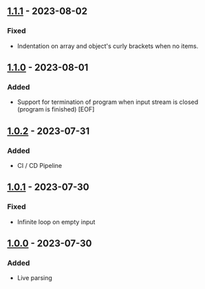 ## [1.1.1] - 2023-08-02

### Fixed

- Indentation on array and object's curly brackets when no items.

## [1.1.0] - 2023-08-01

### Added

- Support for termination of program when input stream is closed (program is finished) [EOF]

## [1.0.2] - 2023-07-31

### Added

- CI / CD Pipeline

## [1.0.1] - 2023-07-30

### Fixed

- Infinite loop on empty input

## [1.0.0] - 2023-07-30

### Added

- Live parsing

[1.1.1]: https://github.com/kunalsin9h/livejq/compare/v1.1.0...v1.1.1
[1.1.0]: https://github.com/kunalsin9h/livejq/compare/v1.0.2...v1.1.0
[1.0.2]: https://github.com/kunalsin9h/livejq/compare/v1.0.1...v1.0.2
[1.0.1]: https://github.com/kunalsin9h/livejq/compare/v1.0.0...v1.0.1
[1.0.0]: https://github.com/kunalsin9h/livejq/releases/tag/v1.0.0
